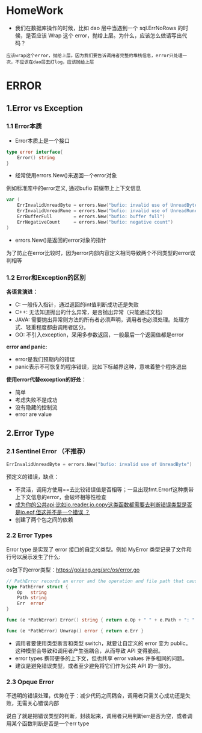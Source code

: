 # **HomeWork**



- 我们在数据库操作的时候，比如 dao 层中当遇到一个 sql.ErrNoRows 的时候，是否应该 Wrap 这个 error，抛给上层。为什么，应该怎么做请写出代码？

```shell
应该wrap这个error，抛给上层。因为我们要告诉调用者完整的堆栈信息，error只处理一次，不应该在dao层去打log，应该抛给上层
```



# ERROR

## 1.Error vs Exception

### 1.1 Error本质

- Error本质上是一个接口

```go
type error interface{
    Error() string
}
```

- 经常使用errors.New()来返回一个error对象

例如标准库中的error定义, 通过bufio 前缀带上上下文信息

```go
var (
	ErrInvalidUnreadByte = errors.New("bufio: invalid use of UnreadByte")
	ErrInvalidUnreadRune = errors.New("bufio: invalid use of UnreadRune")
	ErrBufferFull        = errors.New("bufio: buffer full")
	ErrNegativeCount     = errors.New("bufio: negative count")
)
```

- errors.New()是返回的error对象的指针

为了防止在error比较时，因为error内部内容定义相同导致两个不同类型的error误判相等

### 1.2 Error和Exception的区别

**各语言演进：**

- C: 一般传入指针，通过返回的int值判断成功还是失败
- C++: 无法知道抛出的什么异常，是否抛出异常（只能通过文档）
- JAVA: 需要抛出异常则方法的所有者必须声明，调用者也必须处理。处理方式、轻重程度都由调用者区分。
- GO: 不引入exception，采用多参数返回，一般最后一个返回值都是error

**error and panic:**

- error是我们预期内的错误
- panic表示不可恢复的程序错误，比如下标越界这种，意味着整个程序退出

**使用error代替exception的好处**：

- 简单
- 考虑失败不是成功
- 没有隐藏的控制流
- error are value

## 2.Error Type

### 2.1 Sentinel Error （不推荐）

```go
ErrInvalidUnreadByte = errors.New("bufio: invalid use of UnreadByte")
```

预定义的错误，缺点：

- 不灵活，调用方使用==去比较错误值是否相等；一旦出现fmt.Errorf这种携带上下文信息的error，会破坏相等性检查
- <u>成为你的公共api;比如io.reader,io.copy这类函数都需要去判断错误类型是否是io.eof,但这并不是一个错误 ？</u>
- 创建了两个包之间的依赖

### 2.2 Error Types

Error type 是实现了 error 接口的自定义类型。例如 MyError 类型记录了文件和行号以展示发生了什么:

os包下的error类型：https://golang.org/src/os/error.go

```go
// PathError records an error and the operation and file path that caused it.
type PathError struct {
	Op   string
	Path string
	Err  error
}

func (e *PathError) Error() string { return e.Op + " " + e.Path + ": " + e.Err.Error() }

func (e *PathError) Unwrap() error { return e.Err }
```

- 调用者要使用类型断言和类型 switch，就要让自定义的 error 变为 public。这种模型会导致和调用者产生强耦合，从而导致 API 变得脆弱。
- error types 携带更多的上下文，但也共享 error values 许多相同的问题。
- 建议是避免错误类型，或者至少避免将它们作为公共 API 的一部分。

### 2.3 Opque Error

不透明的错误处理，优势在于：减少代码之间耦合，调用者只需关心成功还是失败，无需关心错误内部



说白了就是把错误类型的判断，封装起来，调用者只用判断err是否为空，或者调用某个函数判断是否是一个err type
